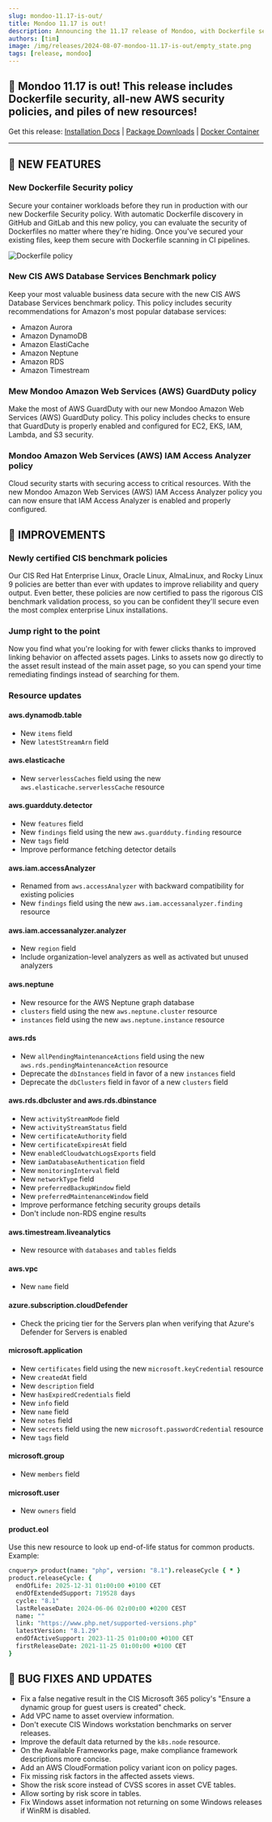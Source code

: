 ```yaml
---
slug: mondoo-11.17-is-out/
title: Mondoo 11.17 is out!
description: Announcing the 11.17 release of Mondoo, with Dockerfile security, all-new AWS security policies, and piles of new resources!
authors: [tim]
image: /img/releases/2024-08-07-mondoo-11.17-is-out/empty_state.png
tags: [release, mondoo]
---
```


## 🥳 Mondoo 11.17 is out! This release includes Dockerfile security, all-new AWS security policies, and piles of new resources!

Get this release: [Installation Docs](https://mondoo.com/docs/cnspec/) | [Package Downloads](https://releases.mondoo.com/cnspec/) | [Docker Container](https://hub.docker.com/r/mondoo/cnspec)

---

## 🎉 NEW FEATURES

### New Dockerfile Security policy

Secure your container workloads before they run in production with our new Dockerfile Security policy. With automatic Dockerfile discovery in GitHub and GitLab and this new policy, you can evaluate the security of Dockerfiles no matter where they're hiding. Once you've secured your existing files, keep them secure with Dockerfile scanning in CI pipelines.

![Dockerfile policy](/img/releases/2024-08-13-mondoo-11.17-is-out/dockerfile.png)

### New CIS AWS Database Services Benchmark policy

Keep your most valuable business data secure with the new CIS AWS Database Services benchmark policy. This policy includes security recommendations for Amazon's most popular database services:

- Amazon Aurora
- Amazon DynamoDB
- Amazon ElastiCache
- Amazon Neptune
- Amazon RDS
- Amazon Timestream

### Mew Mondoo Amazon Web Services (AWS) GuardDuty policy

Make the most of AWS GuardDuty with our new Mondoo Amazon Web Services (AWS) GuardDuty policy. This policy includes checks to ensure that GuardDuty is properly enabled and configured for EC2, EKS, IAM, Lambda, and S3 security.

### Mondoo Amazon Web Services (AWS) IAM Access Analyzer policy

Cloud security starts with securing access to critical resources. With the new Mondoo Amazon Web Services (AWS) IAM Access Analyzer policy you can now ensure that IAM Access Analyzer is enabled and properly configured.

## 🧹 IMPROVEMENTS

### Newly certified CIS benchmark policies

Our CIS Red Hat Enterprise Linux, Oracle Linux, AlmaLinux, and Rocky Linux 9 policies are better than ever with updates to improve reliability and query output. Even better, these policies are now certified to pass the rigorous CIS benchmark validation process, so you can be confident they'll secure even the most complex enterprise Linux installations.

### Jump right to the point

Now you find what you're looking for with fewer clicks thanks to improved linking behavior on affected assets pages. Links to assets now go directly to the asset result instead of the main asset page, so you can spend your time remediating findings instead of searching for them.

### Resource updates

#### aws.dynamodb.table

- New `items` field
- New `latestStreamArn` field

#### aws.elasticache

- New `serverlessCaches` field using the new `aws.elasticache.serverlessCache` resource

#### aws.guardduty.detector

- New `features` field
- New `findings` field using the new `aws.guardduty.finding` resource
- New `tags` field
- Improve performance fetching detector details

#### aws.iam.accessAnalyzer

- Renamed from `aws.accessAnalyzer` with backward compatibility for existing policies
- New `findings` field using the new `aws.iam.accessanalyzer.finding` resource

#### aws.iam.accessanalyzer.analyzer

- New `region` field
- Include organization-level analyzers as well as activated but unused analyzers

#### aws.neptune

- New resource for the AWS Neptune graph database
- `clusters` field using the new `aws.neptune.cluster` resource
- `instances` field using the new `aws.neptune.instance` resource

#### aws.rds

- New `allPendingMaintenanceActions` field using the new `aws.rds.pendingMaintenanceAction` resource
- Deprecate the `dbInstances` field in favor of a new `instances` field
- Deprecate the `dbClusters` field in favor of a new `clusters` field

#### aws.rds.dbcluster and aws.rds.dbinstance

- New `activityStreamMode` field
- New `activityStreamStatus` field
- New `certificateAuthority` field
- New `certificateExpiresAt` field
- New `enabledCloudwatchLogsExports` field
- New `iamDatabaseAuthentication` field
- New `monitoringInterval` field
- New `networkType` field
- New `preferredBackupWindow` field
- New `preferredMaintenanceWindow` field
- Improve performance fetching security groups details
- Don't include non-RDS engine results

#### aws.timestream.liveanalytics

- New resource with `databases` and `tables` fields

#### aws.vpc

- New `name` field

#### azure.subscription.cloudDefender

- Check the pricing tier for the Servers plan when verifying that Azure's Defender for Servers is enabled

#### microsoft.application

- New `certificates` field using the new `microsoft.keyCredential` resource
- New `createdAt` field
- New `description` field
- New `hasExpiredCredentials` field
- New `info` field
- New `name` field
- New `notes` field
- New `secrets` field using the new `microsoft.passwordCredential` resource
- New `tags` field

#### microsoft.group

- New `members` field

#### microsoft.user

- New `owners` field

#### product.eol

Use this new resource to look up end-of-life status for common products. Example:

```coffee
cnquery> product(name: "php", version: "8.1").releaseCycle { * }
product.releaseCycle: {
  endOfLife: 2025-12-31 01:00:00 +0100 CET
  endOfExtendedSupport: 719528 days
  cycle: "8.1"
  lastReleaseDate: 2024-06-06 02:00:00 +0200 CEST
  name: ""
  link: "https://www.php.net/supported-versions.php"
  latestVersion: "8.1.29"
  endOfActiveSupport: 2023-11-25 01:00:00 +0100 CET
  firstReleaseDate: 2021-11-25 01:00:00 +0100 CET
}
```

## 🐛 BUG FIXES AND UPDATES

- Fix a false negative result in the CIS Microsoft 365 policy's "Ensure a dynamic group for guest users is created" check.
- Add VPC name to asset overview information.
- Don't execute CIS Windows workstation benchmarks on server releases.
- Improve the default data returned by the `k8s.node` resource.
- On the Available Frameworks page, make compliance framework descriptions more concise.
- Add an AWS CloudFormation policy variant icon on policy pages.
- Fix missing risk factors in the affected assets views.
- Show the risk score instead of CVSS scores in asset CVE tables.
- Allow sorting by risk score in tables.
- Fix Windows asset information not returning on some Windows releases if WinRM is disabled.

